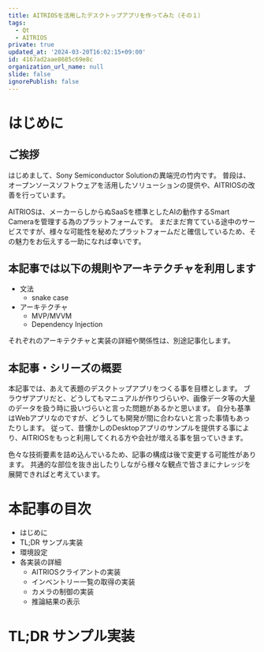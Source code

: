 ```yaml
---
title: AITRIOSを活用したデスクトップアプリを作ってみた（その１）
tags:
  - Qt
  - AITRIOS
private: true
updated_at: '2024-03-20T16:02:15+09:00'
id: 4167ad2aae8685c69e8c
organization_url_name: null
slide: false
ignorePublish: false
---
```


# はじめに
## ご挨拶

はじめまして、Sony Semiconductor Solutionの異端児の竹内です。
普段は、オープンソースソフトウェアを活用したソリューションの提供や、AITRIOSの改善を行っています。

AITRIOSは、メーカーらしからぬSaaSを標準としたAIの動作するSmart Cameraを管理する為のプラットフォームです。
まだまだ育てている途中のサービスですが、様々な可能性を秘めたプラットフォームだと確信しているため、その魅力をお伝えする一助になれば幸いです。

## 本記事では以下の規則やアーキテクチャを利用します

- 文法
  - snake case
- アーキテクチャ
  - MVP/MVVM
  - Dependency Injection

それぞれのアーキテクチャと実装の詳細や関係性は、別途記事化します。


## 本記事・シリーズの概要

本記事では、あえて表題のデスクトップアプリをつくる事を目標とします。
ブラウザアプリだと、どうしてもマニュアルが作りづらいや、画像データ等の大量のデータを扱う時に扱いづらいと言った問題があるかと思います。
自分も基準はWebアプリなのですが、どうしても開発が間に合わないと言った事情もあったりします。
従って、昔懐かしのDesktopアプリのサンプルを提供する事により、AITRIOSをもっと利用してくれる方や会社が増える事を狙っていきます。

色々な技術要素を詰め込んでいるため、記事の構成は後で変更する可能性があります。
共通的な部位を抜き出したりしながら様々な観点で皆さまにナレッジを展開できればと考えています。

# 本記事の目次

- はじめに
- TL;DR サンプル実装
- 環境設定
- 各実装の詳細
  - AITRIOSクライアントの実装
  - インベントリー一覧の取得の実装
  - カメラの制御の実装
  - 推論結果の表示

# TL;DR サンプル実装

